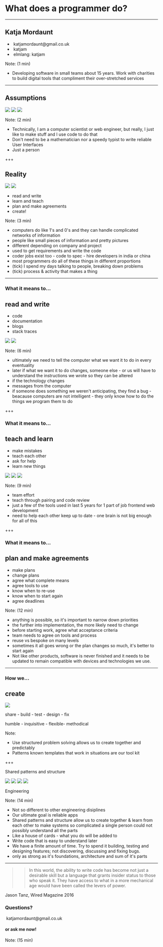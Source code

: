 # What does a programmer do?

---

<!-- .element id="me" data-background="#8fcbdc" -->

## Katja Mordaunt

- &nbsp;katjamordaunt&#64;gmail.co.uk<!-- .element class="icon-envelop"-->
- &nbsp;katjam<!-- .element class="icon-github" -->
- &nbsp;elmlang: katjam<!-- .element class="icon-slack" -->


Note:
(1 min)
- Developing software in small teams about 15 years. Work with charities to build digital tools that compliment their over-stretched services

---

## Assumptions

![](assets/images/hack1.gif)<!-- .element class="inline" -->
![](assets/images/hack2.gif)<!-- .element class="inline" -->
![](assets/images/functional-primer.png)

Note:
(2 min)
- Technically, I am a computer scientist or web engineer, but really, I just like to make stuff and I use code to do that
- Don't need to be a mathematician nor a speedy typist to write reliable User Interfaces
- Just a person


+++

## Reality

![](assets/images/computers.jpg)<!-- .element class="fragment inline" data-fragment-index="1" -->
![](assets/images/humans.jpg)<!-- .element class="fragment inline" data-fragment-index="2" -->
- read and write<!-- .element class="fragment inline" data-fragment-index="3" -->
- learn and teach<!-- .element class="fragment inline" data-fragment-index="3" -->
- plan and make agreements<!-- .element class="fragment inline" data-fragment-index="3" -->
- create!<!-- .element class="fragment inline" data-fragment-index="4 -->


Note:
(3 min)
- computers do like 1's and 0's and they can handle complicated networks of information
- people like small pieces of information and pretty pictures
- different depending on company and project
- used to get requirements and write the code 
- coder jobs exist too - code to spec - hire developers in india or china
- most programmers do all of these things in different proportions
- (tick) I spend my days talking to people, breaking down problems
- (tick) process & activity that makes a thing

---

<!-- .element id="app-venture" data-transition="zoom" data-background="#8fcbdc" -->

### What it means to...
## read and write
- code
- documentation
- blogs
- stack traces<!-- .element class="fragment inline" data-fragment-index="2" -->


![](assets/images/react-anxious.jpg)<!-- .element class="wonk-img fragment inline" data-fragment-index="2" -->
![](assets/images/stack-trace-example.png)<!-- .element class="fragment inline" data-fragment-index="2" -->

Note:
(6 min)
- ultimately we need to tell the computer what we want it to do in every eventuality
- later if what we want it to do changes, someone else - or us will have to understand the instructions we wrote so they can be altered
- if the technology changes
- messages from the computer
- if someone does something we weren't anticipating, they find a bug - beacause computers are not intelligent - they only know how to do the things we program them to do

+++

### What it means to...
## teach and learn
- make mistakes
- teach each other
- ask for help
- learn new things

![](assets/images/anti-js.png)<!-- .element class="fragment inline" data-fragment-index="2" -->
![](assets/images/elm-exhilerated.jpg)<!-- .element class="wonk-img fragment inline" data-fragment-index="2" -->
![](assets/images/tools-choices.png)<!-- .element class="fragment inline" data-fragment-index="2" -->

Note:
(9 min)
- team effort
- teach through pairing and code review
- just a few of the tools used in last 5 years for 1 part of job frontend web development
- need to help each other keep up to date - one brain is not big enough for all of this

+++

### What it means to...
## plan and make agreements
- make plans
- change plans
- agree what complete means
- agree tools to use
- know when to re-use
- know when to start again
- agree deadlines

Note:
(12 min)
- anything is possible, so it's important to narrow down priorities
- the further into implementation, the more likely need to change
- before starting work, agree what acceptance criteria
- team needs to agree on tools and process
- reuse vs bespoke on many levels
- sometimes it all goes wrong or the plan changes so much, it's better to start again
- Not like other products, software is never finished and it needs to be updated to remain compatible with devices and technologies we use.

---

### How we...
## create


![](assets/images/tea.jpg)<!-- .element class="fragment large-img" data-fragment-index="4"-->

share - build - test - design - fix

humble - inquisitive - flexible- methodical

Note:
- Use structured problem solving allows us to create together and predictably
- Patterns known templates that work in situations are our tool kit

+++

Shared patterns and structure

![](assets/images/cards1.jpg)<!-- .element class="fragment inline" data-fragment-index="1"-->
![](assets/images/cards3.jpg)<!-- .element class="fragment inline" data-fragment-index="2"-->
![](assets/images/cards2.jpg)<!-- .element class="fragment inline" data-fragment-index="3"-->
![](assets/images/cards-down.jpg)<!-- .element class="fragment inline" data-fragment-index="4"-->

Engineering


Note:
(14 min)
- Not so different to other engineering disiplines
- Our ultimate goal is reliable apps
- Shared patterns and structure allow us to create together & learn from each other to make systems so complicated a single person could not possibly understand all the parts
- Like a house of cards - what you do will be added to
- Write code that is easy to understand later
- We have a finite amount of time. Try to spend it building, testing and designing features; not discovering, discussing and fixing bugs.
- only as strong as it's foundations, architecture and sum of it's parts

---

<!-- .element id="thanks" data-background="#8fcbdc" -->


>> In this world, the ability to write code has become not just a desirable skill but a language that grants insider status to those who speak it. They have access to what in a more mechanical age would have been called the levers of power.

Jason Tanz, Wired Magazine 2016

### Questions?<!-- .element class="fragment inline" data-fragment-index="1"-->

&nbsp;katjamordaunt&#64;gmail.co.uk<!-- .element class="fragment inline icon-envelop" data-fragment-index="1"-->
#### or ask me now!<!-- .element class="fragment inline" data-fragment-index="1"-->


Note:
(15 min)
